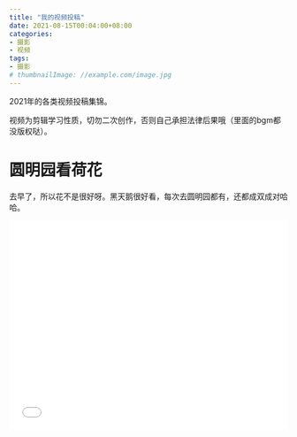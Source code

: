 ```yaml
---
title: "我的视频投稿"
date: 2021-08-15T00:04:00+08:00
categories:
- 摄影
- 视频
tags:
- 摄影
# thumbnailImage: //example.com/image.jpg
---
```

2021年的各类视频投稿集锦。
<!--more-->
视频为剪辑学习性质，切勿二次创作，否则自己承担法律后果哦（里面的bgm都没版权哒）。

# 圆明园看荷花
去早了，所以花不是很好呀。黑天鹅很好看，每次去圆明园都有，还都成双成对哈哈。
<div style="position:relative; padding-bottom:75%; width:100%; height:0">
    <iframe src="//player.bilibili.com/player.html?bvid=BV1nq4y1H72c&amp;page=1" scrolling="no" border="0" frameborder="no" framespacing="0" allowfullscreen="true" style="position:absolute; height: 100%; width: 100%;"></iframe>
</div>